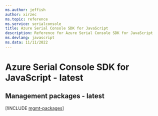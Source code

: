 ```yaml
---
ms.author: jeffish
author: xirzec
ms.topic: reference
ms.service: serialconsole
title: Azure Serial Console SDK for JavaScript
description: Reference for Azure Serial Console SDK for JavaScript
ms.devlang: javascript
ms.data: 11/11/2022
---
```

# Azure Serial Console SDK for JavaScript - latest

## Management packages - latest
[!INCLUDE [mgmt-packages](serial-console-mgmt-index.md)]